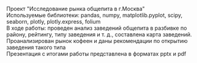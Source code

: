 Проект "Исследование рынка общепита в г.Москва" <br>
Используемые библиотеки: pandas, numpy, matplotlib.pyplot, scipy, seaborn, plotly, plotly.express, folium <br>
В ходе работы: проведен анализ заведений общепита в разбивке по району, рейтингу, типу заведения и т. д., составлена карта заведений. Проанализирован рынок кофеен и даны рекомендации по открытию заведения такого типа <br>
Презентация с итогами работы представлена в форматах pptx и pdf
